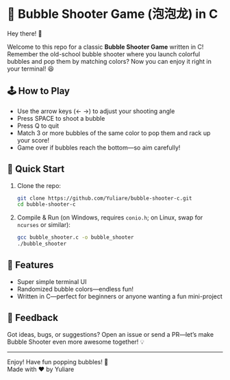 # 🎈 Bubble Shooter Game (泡泡龙) in C

Hey there! 👋

Welcome to this repo for a classic **Bubble Shooter Game** written in C!  
Remember the old-school bubble shooter where you launch colorful bubbles and pop them by matching colors? Now you can enjoy it right in your terminal! 😆

## 🕹️ How to Play

- Use the arrow keys (← →) to adjust your shooting angle
- Press SPACE to shoot a bubble
- Press Q to quit
- Match 3 or more bubbles of the same color to pop them and rack up your score!
- Game over if bubbles reach the bottom—so aim carefully!

## 🚀 Quick Start

1. Clone the repo:
    ```sh
    git clone https://github.com/Yuliare/bubble-shooter-c.git
    cd bubble-shooter-c
    ```
2. Compile & Run (on Windows, requires `conio.h`; on Linux, swap for `ncurses` or similar):
    ```sh
    gcc bubble_shooter.c -o bubble_shooter
    ./bubble_shooter
    ```

## 🍭 Features

- Super simple terminal UI
- Randomized bubble colors—endless fun!
- Written in C—perfect for beginners or anyone wanting a fun mini-project

## 🤔 Feedback

Got ideas, bugs, or suggestions? Open an issue or send a PR—let’s make Bubble Shooter even more awesome together! 💡

---

Enjoy! Have fun popping bubbles! 🎉  
Made with ❤️ by Yuliare
